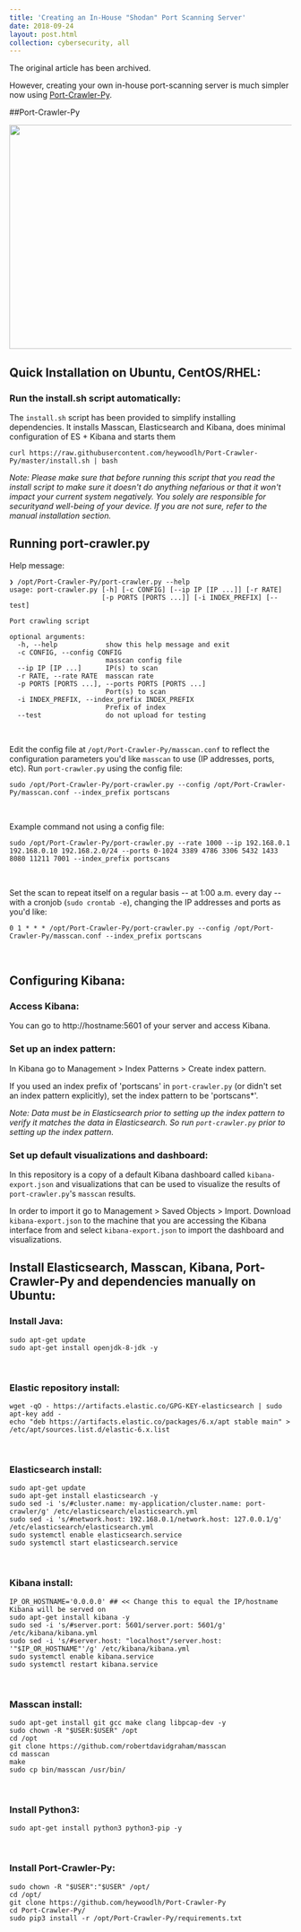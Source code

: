 ```yaml
---
title: 'Creating an In-House "Shodan" Port Scanning Server'
date: 2018-09-24
layout: post.html
collection: cybersecurity, all
---
```


The original article has been archived. 

However, creating your own in-house port-scanning server is much simpler now using [Port-Crawler-Py](https://github.com/heywoodlh/Port-Crawler-Py).




##Port-Crawler-Py

<img src="/images/port-crawler.png" width="700" height="400">



## Quick Installation on Ubuntu, CentOS/RHEL:

### Run the install.sh script automatically:

The `install.sh` script has been provided to simplify installing dependencies. It installs Masscan, Elasticsearch and Kibana, does minimal configuration of ES + Kibana and starts them

`curl https://raw.githubusercontent.com/heywoodlh/Port-Crawler-Py/master/install.sh | bash`

*Note: Please make sure that before running this script that you read the install script to make sure it doesn't do anything nefarious or that it won't impact your current system negatively. You solely are responsible for securityand well-being of your device. If you are not sure, refer to the manual installation section.*



## Running port-crawler.py

Help message:


```
❯ /opt/Port-Crawler-Py/port-crawler.py --help
usage: port-crawler.py [-h] [-c CONFIG] [--ip IP [IP ...]] [-r RATE]
                       [-p PORTS [PORTS ...]] [-i INDEX_PREFIX] [--test]

Port crawling script

optional arguments:
  -h, --help            show this help message and exit
  -c CONFIG, --config CONFIG
                        masscan config file
  --ip IP [IP ...]      IP(s) to scan
  -r RATE, --rate RATE  masscan rate
  -p PORTS [PORTS ...], --ports PORTS [PORTS ...]
                        Port(s) to scan
  -i INDEX_PREFIX, --index_prefix INDEX_PREFIX
                        Prefix of index
  --test                do not upload for testing
```
<br>

Edit the config file at `/opt/Port-Crawler-Py/masscan.conf` to reflect the configuration parameters you'd like `masscan` to use (IP addresses, ports, etc). Run `port-crawler.py` using the config file:

```
sudo /opt/Port-Crawler-Py/port-crawler.py --config /opt/Port-Crawler-Py/masscan.conf --index_prefix portscans
```
<br>

Example command not using a config file:

```
sudo /opt/Port-Crawler-Py/port-crawler.py --rate 1000 --ip 192.168.0.1 192.168.0.10 192.168.2.0/24 --ports 0-1024 3389 4786 3306 5432 1433 8080 11211 7001 --index_prefix portscans
```
<br>

Set the scan to repeat itself on a regular basis -- at 1:00 a.m. every day -- with a cronjob (`sudo crontab -e`), changing the IP addresses and ports as you'd like:

```
0 1 * * * /opt/Port-Crawler-Py/port-crawler.py --config /opt/Port-Crawler-Py/masscan.conf --index_prefix portscans
```
<br>

## Configuring Kibana:

### Access Kibana:

You can go to http://hostname:5601 of your server and access Kibana. 


### Set up an index pattern:

In Kibana go to Management > Index Patterns > Create index pattern.

If you used an index prefix of 'portscans' in `port-crawler.py` (or didn't set an index pattern explicitly), set the index pattern to be 'portscans\*'. 

*Note: Data must be in Elasticsearch prior to setting up the index pattern to verify it matches the data in Elasticsearch. So run `port-crawler.py` prior to setting up the index pattern.*


### Set up default visualizations and dashboard:

In this repository is a copy of a default Kibana dashboard called `kibana-export.json` and visualizations that can be used to visualize the results of `port-crawler.py`'s `masscan` results.

In order to import it go to Management > Saved Objects > Import. Download `kibana-export.json` to the machine that you are accessing the Kibana interface from and select `kibana-export.json` to import the dashboard and visualizations.



## Install Elasticsearch, Masscan, Kibana, Port-Crawler-Py and dependencies manually on Ubuntu:

### Install Java:

```
sudo apt-get update
sudo apt-get install openjdk-8-jdk -y
```
<br>

### Elastic repository install:

```
wget -qO - https://artifacts.elastic.co/GPG-KEY-elasticsearch | sudo apt-key add -
echo "deb https://artifacts.elastic.co/packages/6.x/apt stable main" > /etc/apt/sources.list.d/elastic-6.x.list
```
<br>

### Elasticsearch install:

```
sudo apt-get update
sudo apt-get install elasticsearch -y
sudo sed -i 's/#cluster.name: my-application/cluster.name: port-crawler/g' /etc/elasticsearch/elasticsearch.yml
sudo sed -i 's/#network.host: 192.168.0.1/network.host: 127.0.0.1/g' /etc/elasticsearch/elasticsearch.yml
sudo systemctl enable elasticsearch.service
sudo systemctl start elasticsearch.service
```
<br>

### Kibana install:

```
IP_OR_HOSTNAME='0.0.0.0' ## << Change this to equal the IP/hostname Kibana will be served on
sudo apt-get install kibana -y
sudo sed -i 's/#server.port: 5601/server.port: 5601/g' /etc/kibana/kibana.yml
sudo sed -i 's/#server.host: "localhost"/server.host: '"$IP_OR_HOSTNAME"'/g' /etc/kibana/kibana.yml
sudo systemctl enable kibana.service
sudo systemctl restart kibana.service
```
<br>

### Masscan install:

```
sudo apt-get install git gcc make clang libpcap-dev -y
sudo chown -R "$USER:$USER" /opt
cd /opt
git clone https://github.com/robertdavidgraham/masscan
cd masscan
make
sudo cp bin/masscan /usr/bin/
```
<br>

### Install Python3:

```
sudo apt-get install python3 python3-pip -y
```
<br>

### Install Port-Crawler-Py:

```
sudo chown -R "$USER":"$USER" /opt/
cd /opt/
git clone https://github.com/heywoodlh/Port-Crawler-Py
cd Port-Crawler-Py/
sudo pip3 install -r /opt/Port-Crawler-Py/requirements.txt
```
<br>
